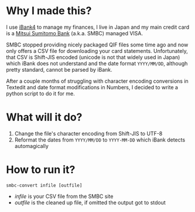 Why I made this?
================
I use [iBank4](http://www.iggsoftware.com/ibank/) to manage my finances, I live in Japan and my main credit card is a [Mitsui Sumitomo Bank](https://www.smbc-card.com/) (a.k.a. SMBC) managed VISA.

SMBC stopped providing nicely packaged QIF files some time ago and now only offers a CSV file for downloading your card statements. Unfortunately, that CSV is Shift-JIS encoded (unicode is not that widely used in Japan) which iBank does not understand and the date format `YYYY/MM/DD`, although pretty standard, cannot be parsed by iBank.

After a couple months of struggling with character encoding conversions in Textedit and date format modifications in Numbers, I decided to write a python script to do it for me.

What will it do?
================
1. Change the file's character encoding from Shift-JIS to UTF-8
2. Reformat the dates from `YYYY/MM/DD` to `YYYY-MM-DD` which iBank detects automagically

How to run it?
==============
    smbc-convert infile [outfile]

+ *infile* is your CSV file from the SMBC site
+ *outfile* is the cleaned up file, if omitted the output got to stdout